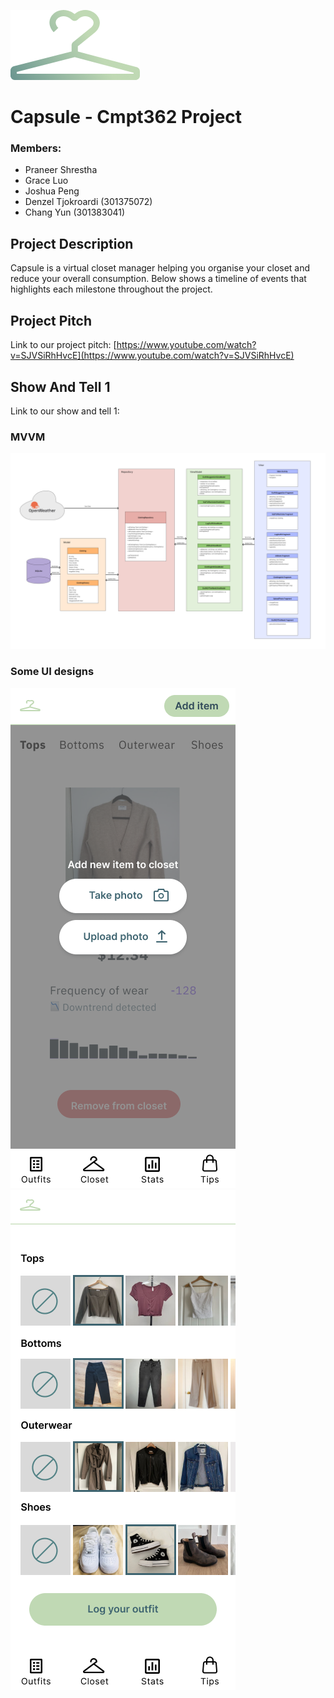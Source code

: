 ![alt text](https://github.com/praneershrest/Capsule/blob/ReadMeShow1/app/src/main/res/drawable/imagesReadMe/capsuleLogo.png "Logo Title Text 1")
# Capsule - Cmpt362 Project

### Members:
- Praneer Shrestha
- Grace Luo
- Joshua Peng
- Denzel Tjokroardi (301375072)
- Chang Yun (301383041)

## Project Description
Capsule is a virtual closet manager helping you organise your closet and reduce your overall consumption.
Below shows a timeline of events that highlights each milestone throughout the project.

## Project Pitch
Link to our project pitch: [https://www.youtube.com/watch?v=SJVSiRhHvcE](https://www.youtube.com/watch?v=SJVSiRhHvcE)

## Show And Tell 1
Link to our show and tell 1: 
### MVVM
![alt text](https://github.com/praneershrest/Capsule/blob/ReadMeShow1/app/src/main/res/drawable/imagesReadMe/MVVM.png "Logo Title Text 1")

### Some UI designs
![alt text](https://github.com/praneershrest/Capsule/blob/ReadMeShow1/app/src/main/res/drawable/imagesReadMe/addToCloset.png)
![alt text](https://github.com/praneershrest/Capsule/blob/ReadMeShow1/app/src/main/res/drawable/imagesReadMe/logOutfitSelected.png)
